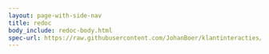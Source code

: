 ```yaml
---
layout: page-with-side-nav
title: redoc
body_include: redoc-body.html
spec-url: https://raw.githubusercontent.com/JohanBoer/klantinteracties/main/docs/api_familie_x/variant4/openapi.yaml
---
```

<redoc spec-url='{{page.spec-url}}'></redoc>
